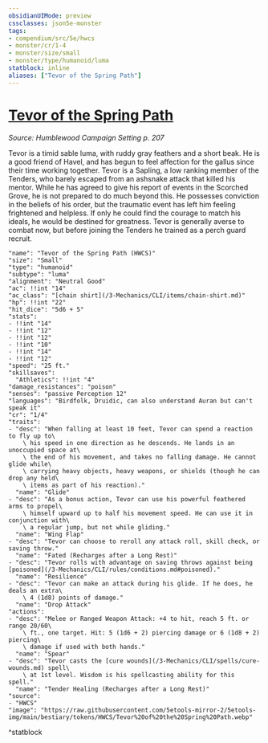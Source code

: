 ```yaml
---
obsidianUIMode: preview
cssclasses: json5e-monster
tags:
- compendium/src/5e/hwcs
- monster/cr/1-4
- monster/size/small
- monster/type/humanoid/luma
statblock: inline
aliases: ["Tevor of the Spring Path"]
---
```

# [Tevor of the Spring Path](3-Mechanics/CLI/bestiary/npc/tevor-of-the-spring-path-hwcs.md)
*Source: Humblewood Campaign Setting p. 207*  

Tevor is a timid sable luma, with ruddy gray feathers and a short beak. He is a good friend of Havel, and has begun to feel affection for the gallus since their time working together. Tevor is a Sapling, a low ranking member of the Tenders, who barely escaped from an ashsnake attack that killed his mentor. While he has agreed to give his report of events in the Scorched Grove, he is not prepared to do much beyond this. He possesses conviction in the beliefs of his order, but the traumatic event has left him feeling frightened and helpless. If only he could find the courage to match his ideals, he would be destined for greatness. Tevor is generally averse to combat now, but before joining the Tenders he trained as a perch guard recruit.

```statblock
"name": "Tevor of the Spring Path (HWCS)"
"size": "Small"
"type": "humanoid"
"subtype": "luma"
"alignment": "Neutral Good"
"ac": !!int "14"
"ac_class": "[chain shirt](/3-Mechanics/CLI/items/chain-shirt.md)"
"hp": !!int "22"
"hit_dice": "5d6 + 5"
"stats":
- !!int "14"
- !!int "12"
- !!int "12"
- !!int "10"
- !!int "14"
- !!int "12"
"speed": "25 ft."
"skillsaves":
  "Athletics": !!int "4"
"damage_resistances": "poison"
"senses": "passive Perception 12"
"languages": "Birdfolk, Druidic, can also understand Auran but can't speak it"
"cr": "1/4"
"traits":
- "desc": "When falling at least 10 feet, Tevor can spend a reaction to fly up to\
    \ his speed in one direction as he descends. He lands in an unoccupied space at\
    \ the end of his movement, and takes no falling damage. He cannot glide while\
    \ carrying heavy objects, heavy weapons, or shields (though he can drop any held\
    \ items as part of his reaction)."
  "name": "Glide"
- "desc": "As a bonus action, Tevor can use his powerful feathered arms to propel\
    \ himself upward up to half his movement speed. He can use it in conjunction with\
    \ a regular jump, but not while gliding."
  "name": "Wing Flap"
- "desc": "Tevor can choose to reroll any attack roll, skill check, or saving throw."
  "name": "Fated (Recharges after a Long Rest)"
- "desc": "Tevor rolls with advantage on saving throws against being [poisoned](/3-Mechanics/CLI/rules/conditions.md#poisoned)."
  "name": "Resilience"
- "desc": "Tevor can make an attack during his glide. If he does, he deals an extra\
    \ 4 (1d8) points of damage."
  "name": "Drop Attack"
"actions":
- "desc": "Melee or Ranged Weapon Attack: +4 to hit, reach 5 ft. or range 20/60\
    \ ft., one target. Hit: 5 (1d6 + 2) piercing damage or 6 (1d8 + 2) piercing\
    \ damage if used with both hands."
  "name": "Spear"
- "desc": "Tevor casts the [cure wounds](/3-Mechanics/CLI/spells/cure-wounds.md) spell\
    \ at 1st level. Wisdom is his spellcasting ability for this spell."
  "name": "Tender Healing (Recharges after a Long Rest)"
"source":
- "HWCS"
"image": "https://raw.githubusercontent.com/5etools-mirror-2/5etools-img/main/bestiary/tokens/HWCS/Tevor%20of%20the%20Spring%20Path.webp"
```
^statblock